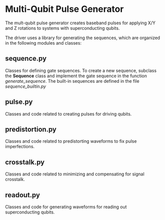 # Multi-Qubit Pulse Generator
The mult-qubit pulse generator creates baseband pulses for applying X/Y and Z rotations to systems with superconducting qubits. 

The driver uses a library for generating the sequences, which are organized in the following modules and classes:

## sequence.py

Classes for defining gate sequences.  To create a new sequence, subclass the **Sequence** class and implement the gate sequence in the function *generate_sequence*.  The built-in sequences are defined in the file *sequence_builtin.py*

## pulse.py

Classes and code related to creating pulses for driving qubits. 

## predistortion.py

Classes and code related to predistorting waveforms to fix pulse imperfections. 

## crosstalk.py

Classes and code related to minimizing and compensating for signal crosstalk. 

## readout.py

Classes and code for generating waveforms for reading out superconducting qubits.
